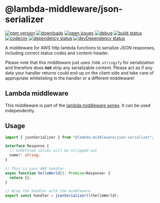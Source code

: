 # @lambda-middleware/json-serializer

[![npm version](https://badge.fury.io/js/%40lambda-middleware%2Fjson-serializer.svg)](https://npmjs.org/package/@lambda-middleware/json-serializer)
[![downloads](https://img.shields.io/npm/dw/%40lambda-middleware%2Fjson-serializer.svg)](https://npmjs.org/package/@lambda-middleware/json-serializer)
[![open issues](https://img.shields.io/github/issues-raw/dbartholomae/lambda-middleware.svg)](https://github.com/dbartholomae/lambda-middleware/issues)
[![debug](https://img.shields.io/badge/debug-blue.svg)](https://github.com/visionmedia/debug#readme)
[![build status](https://github.com/dbartholomae/lambda-middleware/workflows/.github/workflows/build.yml/badge.svg?branch=main)](https://github.com/dbartholomae/lambda-middleware/actions?query=workflow%3A.github%2Fworkflows%2Fbuild.yml)
[![codecov](https://codecov.io/gh/dbartholomae/lambda-middleware/branch/main/graph/badge.svg)](https://codecov.io/gh/dbartholomae/lambda-middleware)
[![dependency status](https://david-dm.org/dbartholomae/lambda-middleware.svg?theme=shields.io)](https://david-dm.org/dbartholomae/lambda-middleware)
[![devDependency status](https://david-dm.org/dbartholomae/lambda-middleware/dev-status.svg)](https://david-dm.org/dbartholomae/lambda-middleware?type=dev)

A middleware for AWS http lambda functions to serialize JSON responses, including correct status codes and content-header.

Please note that this middleware just uses `JSON.stringify` for serialization and therefore does **not** strip any serializable content.
Please act as if any data your handler returns could end up on the client side and take care of appropriate whitelisting in the handler or a different middleware!

## Lambda middleware

This middleware is part of the [lambda middleware series](https://dbartholomae.github.io/lambda-middleware/). It can be used independently.

## Usage

```typescript
import { jsonSerializer } from "@lambda-middleware/json-serializer";

interface Response {
  // Undefined values will be stripped out
  name?: string;
}

// This is your AWS handler
async function helloWorld(): Promise<Response> {
  return {};
}

// Wrap the handler with the middleware
export const handler = jsonSerializer()(helloWorld);
```
